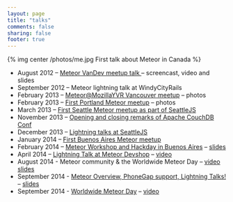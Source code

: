 ```yaml
---
layout: page
title: "talks"
comments: false
sharing: false
footer: true
---
```

{% img center /photos/me.jpg First talk about Meteor in Canada %}

* August 2012 – [Meteor VanDev meetup talk ](meteor-vandev-meetup.html) – screencast, video and slides
* September 2012 – Meteor lightning talk at WindyCityRails
* February 2013 – [Meteor@MozillaYVR Vancouver meetup](/meteor-aftermath/) – photos
* February 2013 – [First Portland Meteor meetup](/portland-meteor-meetup/) – photos
* March 2013 – [First Seattle Meteor meetup as part of SeattleJS](http://www.meetup.com/seattlejs/events/104167682/)
* November 2013 – [Opening and closing remarks of Apache CouchDB Conf](http://conf.couchdb.org/)
* December 2013 – [Lightning talks at SeattleJS](http://www.meetup.com/seattlejs/events/151742732/)
* January 2014 – [First Buenos Aires Meteor meetup](http://www.meetup.com/Meteor-Buenos-Aires/events/162402312/)
* February 2014 – [Meteor Workshop and Hackday in Buenos Aires](http://www.meetup.com/Meteor-Buenos-Aires/events/165981542/) – [slides](http://slid.es/html5cat/meteor-ba)
* April 2014 – [Lightning Talk at Meteor Devshop](/meteor-devshop-lightning-talk/) – [video](http://www.youtube.com/watch?v=zQhX5Tp6dcU&feature=share&t=1h36m25s)
* August 2014 - Meteor community & the Worldwide Meteor Day – [video](https://www.youtube.com/watch?v=TPSRLScaM1U&list=UU3fBiJrFFMhKlsWM46AsAYw) [slides](https://slides.com/html5cat/worldwide-meteor-day/)
* September 2014 - [Meteor Overview, PhoneGap support, Lightning Talks!](http://www.meetup.com/Meteor-Vancouver/events/205434372/) – [slides](https://slides.com/html5cat/meteor-overview-september/)
* September 2014 - [Worldwide Meteor Day](http://meteorday.com/) – [video](http://youtu.be/owJQblMSIO0?t=1h39m51s)